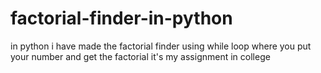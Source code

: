 # factorial-finder-in-python
in python i have made the factorial finder using while loop where you put your number and get the factorial it's my assignment in college 
